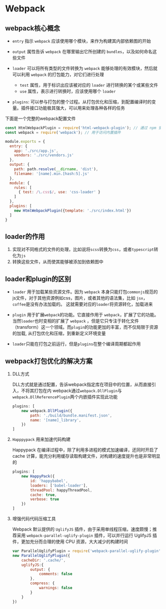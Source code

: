 # Webpack

## webpack核心概念

- `entry` 指示 `webpack` 应该使用哪个模块，来作为构建其内部依赖图的开始

- `output` 属性告诉 `webpack` 在哪里输出它所创建的 `bundles`，以及如何命名这些文件

- `loader` 可以将所有类型的文件转换为 `webpack` 能够处理的有效模块，然后就可以利用 `webpack` 的打包能力，对它们进行处理

  - `test` 属性，用于标识出应该被对应的 `loader` 进行转换的某个或某些文件
  - `use` 属性，表示进行转换时，应该使用哪个 `loader`

- `plugins`: 可以参与打包的整个过程。从打包优化和压缩，到配置编译时的变量。插件接口功能极其强大，可以用来处理各种各样的任务

下面是一个完整的webpack配置文件

``` js
const HtmlWebpackPlugin = require('html-webpack-plugin'); // 通过 npm 安装
const webpack = require('webpack'); // 用于访问内置插件

module.exports = {
  entry: {
    app: './src/app.js',
    vendors: './src/vendors.js'
  },
  output: {
    path: path.resolve(__dirname, 'dist'),
    filename: '[name].min.[hash:5].js'
  },
  module: {
    rules: [
      { test: /\.css$/, use: 'css-loader' }
    ]
  },
  plugins: [
    new HtmlWebpackPlugin({template: './src/index.html'})
  ]
}
```

## loader的作用

1. 实现对不同格式的文件的处理，比如说将`scss`转换为`css`，或者`typescript`转化为`js`
2. 转换这些文件，从而使其能够被添加到依赖图中

## loader和plugin的区别

- `loader` 用于加载某些资源文件。因为 `webpack` 本身只能打包`commonjs`规范的js文件，对于其他资源例如css，图片，或者其他的语法集，比如 `jsx`， `coffee`是没有办法加载的。 这就需要对应的`loader`将资源转化，加载进来

- `plugin` 用于扩展`webpack`的功能。它直接作用于 `webpack`，扩展了它的功能。当然`loader`也时变相的扩展了 `webpack` ，但是它只专注于转化文件（transform）这一个领域。而`plugin`的功能更加的丰富，而不仅局限于资源的加载, 从打包优化和压缩，到重新定义环境变量

- `loader`只能在打包之前运行，但是`plugins`在整个编译周期都起作用

## webpack打包优化的解决方案

1. DLL方式

    DLL方式就是通过配置，告诉webpack指定库在项目中的位置，从而直接引入，不将其打包在内
    webpack通过`webpack.DllPlugin`与`webpack.DllReferencePlugin`两个内嵌插件实现此功能

    ``` js
    plugins: [
        new webpack.DllPlugin({
            path: './build/bundle.manifest.json',
            name: '[name]_library',
        })
    ]
    ```

2. `Happpypack` 用来加速代码构建

    Happypack 在编译过程中，除了利用多进程的模式加速编译，还同时开启了 cache 计算，能充分利用缓存读取构建文件，对构建的速度提升也是非常明显的

    ``` js
    plugins: [
        new HappyPack({
            id: 'happybabel',
            loaders: ['babel-loader'],
            threadPool: happyThreadPool,
            cache: true,
            verbose: true
        })
    ]
    ```

3. 增强代码代码压缩工具

    Webpack 默认提供的 `UglifyJS` 插件，由于采用单线程压缩，速度颇慢；推荐采用 `webpack-parallel-uglify-plugin` 插件，可以并行运行 UglifyJS 插件，更加充分而合理的使用 CPU 资源，大大减少的构建时间

    ``` js
    var ParallelUglifyPlugin = require('webpack-parallel-uglify-plugin');
    new ParallelUglifyPlugin({
        cacheDir: '.cache/',
        uglifyJS:{
            output: {
                comments: false
            },
            compress: {
                warnings: false
            }
        }
    })
    ```